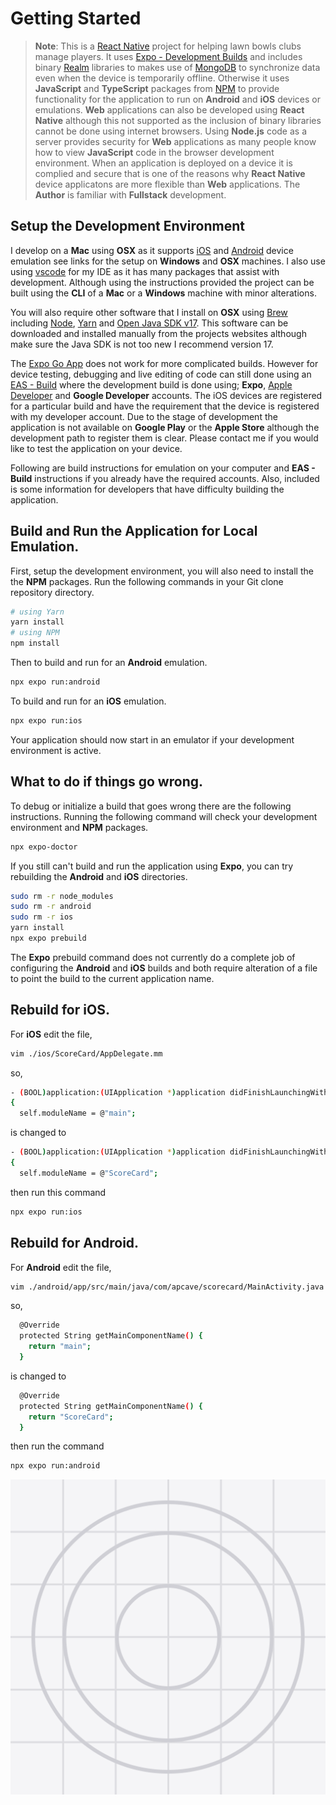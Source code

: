# Getting Started

> **Note**: This is a [React Native](https://reactnative.dev) project for helping lawn bowls clubs manage players. It uses [Expo - Development Builds](https://docs.expo.dev/develop/development-builds/create-a-build/) and includes binary [Realm](https://realm.io) libraries to makes use of [MongoDB](https://docs.mongodb.org) to synchronize data even when the device is temporarily offline. Otherwise it uses **JavaScript** and **TypeScript** packages from [NPM](https://www.npmjs.com) to provide functionality for the application to run on **Android** and **iOS** devices or emulations. **Web** applications can also be developed using **React Native** although this not supported as the inclusion of binary libraries cannot be done using internet browsers. Using **Node.js** code as a server provides security for **Web** applications as many people know how to view **JavaScript** code in the browser development environment. When an application is deployed on a device it is complied and secure that is one of the reasons why **React Native** device applicatons are more flexible than **Web** applications. The **Author** is familiar with **Fullstack** development.

## Setup the Development Environment

I develop on a **Mac** using **OSX** as it supports [iOS](https://docs.expo.dev/workflow/ios-simulator/) and [Android](https://docs.expo.dev/workflow/android-studio-emulator/) device emulation see links for the setup on **Windows** and **OSX** machines.
I also use using [vscode](https://code.visualstudio.com) for my IDE as it has many packages that assist with development.
Although using the instructions provided the project can be built using the **CLI** of a **Mac** or a **Windows** machine with minor alterations.

You will also require other software that I install on **OSX** using [Brew](https://brew.sh) including [Node](https://formulae.brew.sh/formula/node), [Yarn](https://formulae.brew.sh/formula/yarn) and [Open Java SDK v17](https://formulae.brew.sh/formula/openjdk@17). This software can be downloaded and installed manually from the projects websites although make sure the Java SDK is not too new I recommend version 17.

The [Expo Go App](https://expo.dev/expo-go) does not work for more complicated builds. However for device testing, debugging and live editing of code can still done using an [EAS - Build](https://docs.expo.dev/build/introduction/) where the development build is done using; **Expo**, [Apple Developer](https://developer.apple.com) and **Google Developer** accounts. The iOS devices are registered for a particular build and have the requirement that the device is registered with my developer account. Due to the stage of development the application is not available on **Google Play** or the **Apple Store** although the development path to register them is clear. Please contact me if you would like to test the application on your device.

Following are build instructions for emulation on your computer and **EAS - Build** instructions if you already have the required accounts. Also, included is some information for developers that have difficulty building the application.

## Build and Run the Application for Local Emulation.

First, setup the development environment, you will also need to install the the **NPM** packages. Run the following commands in your Git clone repository directory.

```bash
# using Yarn
yarn install
# using NPM
npm install
```

Then to build and run for an **Android** emulation.

```bash
npx expo run:android
```

To build and run for an **iOS** emulation.

```bash
npx expo run:ios
```

Your application should now start in an emulator if your development environment is active.

## What to do if things go wrong.

To debug or initialize a build that goes wrong there are the following instructions.
Running the following command will check your development environment and **NPM** packages.

```bash
npx expo-doctor
```

If you still can't build and run the application using **Expo**, you can try rebuilding the **Android** and **iOS** directories.

```bash
sudo rm -r node_modules
sudo rm -r android
sudo rm -r ios
yarn install
npx expo prebuild
```

The **Expo** prebuild command does not currently do a complete job of configuring the **Android** and **iOS** builds and both require alteration of a file to point the build to the current application name.

## Rebuild for iOS.

For **iOS** edit the file,

```bash
vim ./ios/ScoreCard/AppDelegate.mm
```

so,

```bash
- (BOOL)application:(UIApplication *)application didFinishLaunchingWithOptions:(NSDictionary *)launchOptions
{
  self.moduleName = @"main";
```

is changed to

```bash
- (BOOL)application:(UIApplication *)application didFinishLaunchingWithOptions:(NSDictionary *)launchOptions
{
  self.moduleName = @"ScoreCard";
```

then run this command

```bash
npx expo run:ios
```

## Rebuild for Android.

For **Android** edit the file,

```bash
vim ./android/app/src/main/java/com/apcave/scorecard/MainActivity.java
```

so,

```bash
  @Override
  protected String getMainComponentName() {
    return "main";
  }
```

is changed to

```bash
  @Override
  protected String getMainComponentName() {
    return "ScoreCard";
  }
```

then run the command

```bash
npx expo run:android
```

![alt text](https://github.com/apcave/Lawn-Bowls-Score-Card/blob/main/assets/icon.png?raw=true)
